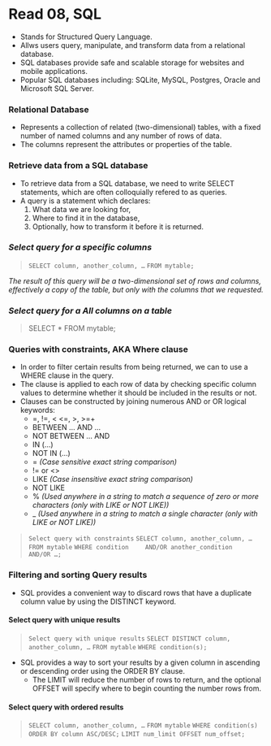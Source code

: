# Read 08, SQL


* Stands for Structured Query Language.
* Allws users query, manipulate, and transform data from a relational database. 
* SQL databases provide safe and scalable storage for websites and mobile applications.
* Popular SQL databases including: SQLite, MySQL, Postgres, Oracle and Microsoft SQL Server. 


### Relational Database
* Represents a collection of related (two-dimensional) tables, with a fixed number of named columns  and any number of rows of data.
* The columns represent the attributes or properties of the table.

### Retrieve data from a SQL database

* To retrieve data from a SQL database, we need to write SELECT statements, which are often colloquially refered to as queries.
* A query is a statement which declares:
  1. What data we are looking for, 
  1. Where to find it in the database, 
  1. Optionally, how to transform it before it is returned. 

### _Select query for a specific columns_

>`SELECT column, another_column, …`
>`FROM mytable;`

_The result of this query will be a two-dimensional set of rows and columns, effectively a copy of the table, but only with the columns that we requested._

### _Select query for a All columns on a table_

> SELECT * 
> FROM mytable;

### Queries with constraints, AKA Where clause
* In order to filter certain results from being returned, we can to use a WHERE clause in the query. 
* The clause is applied to each row of data by checking specific column values to determine whether it should be included in the results or not.
* Clauses can be constructed by joining numerous AND or OR logical keywords:
  - =, !=, < <=, >, >=+
  - BETWEEN … AND …
  - NOT BETWEEN … AND
  - IN (…)
  - NOT IN (…)
  - = _(Case sensitive exact string comparison)_
  - != or <>
  - LIKE _(Case insensitive exact string comparison)_
  - NOT LIKE
  - % _(Used anywhere in a string to match a sequence of zero or more characters (only with LIKE or NOT LIKE))_
  - _ _(Used anywhere in a string to match a single character (only with LIKE or NOT LIKE))_

> `Select query with constraints`
> `SELECT column, another_column, …`
> `FROM mytable`
> `WHERE condition`
> `    AND/OR another_condition`
> `    AND/OR …;`

### Filtering and sorting Query results

* SQL provides a convenient way to discard rows that have a duplicate column value by using the DISTINCT keyword.

#### Select query with unique results
> `Select query with unique results`
> `SELECT DISTINCT column, another_column, …`
> `FROM mytable`
> `WHERE condition(s);`

* SQL provides a way to sort your results by a given column in ascending or descending order using the ORDER BY clause.
  - The LIMIT will reduce the number of rows to return, and the optional OFFSET will specify where to begin counting the number rows from.

#### Select query with ordered results
> `SELECT column, another_column, …`
> `FROM mytable`
> `WHERE condition(s)`
> `ORDER BY column ASC/DESC;`
> `LIMIT num_limit OFFSET num_offset;`

